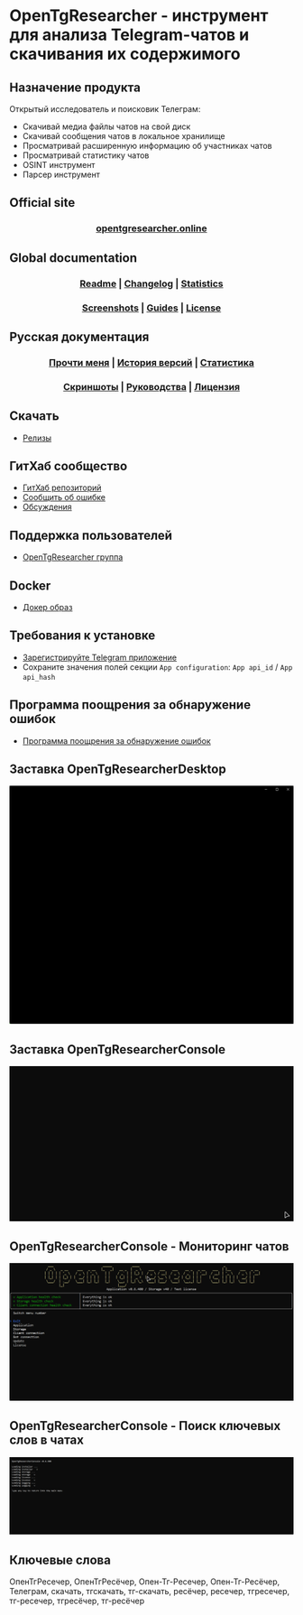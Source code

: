 ﻿# OpenTgResearcher - инструмент для анализа Telegram-чатов и скачивания их содержимого

## Назначение продукта
Открытый исследователь и поисковик Телеграм:
- Скачивай медиа файлы чатов на свой диск
- Скачивай сообщения чатов в локальное хранилище
- Просматривай расширенную информацию об участниках чатов
- Просматривай статистику чатов
- OSINT инструмент
- Парсер инструмент

## Official site
### <div align="center"><b><a href="https://opentgresearcher.online">opentgresearcher.online</a></b></div>

## Global documentation
### <div align="center"><b><a href="README.md">Readme</a> | <a href="Docs/CHANGELOG.md">Changelog</a> | <a href="Docs/RELEASES.md">Statistics</a></b></div>
### <div align="center"><b><a href="Docs/SCREENSHOTS.md">Screenshots</a> | <a href="Docs/GUIDES.md">Guides</a> | <a href="LICENSE.md">License</a></b></div>

## Русская документация
### <div align="center"><b><a href="README-RUS.md">Прочти меня</a> | <a href="Docs/CHANGELOG-RUS.md">История версий</a> | <a href="Docs/RELEASES.md">Статистика</a></b></div>
### <div align="center"><b><a href="Docs/SCREENSHOTS.md">Скриншоты</a> | <a href="Docs/GUIDES-RUS.md">Руководства</a> | <a href="LICENSE.md">Лицензия</a></b></div>

## Скачать
- [Релизы](https://github.com/DamianMorozov/OpenTgResearcher/releases)

## ГитХаб сообщество
- [ГитХаб репозиторий](https://github.com/DamianMorozov/OpenTgResearcher)
- [Сообщить об ошибке](https://github.com/DamianMorozov/OpenTgResearcher/issues)
- [Обсуждения](https://github.com/DamianMorozov/OpenTgResearcher/discussions)

## Поддержка пользователей
- [OpenTgResearcher группа](https://t.me/OpenTgResearcher)

## Docker
- [Докер образ](https://hub.docker.com/repository/docker/damianmorozov/opentgresearcher-console)

## Требования к установке
- [Зарегистрируйте Telegram приложение](https://my.telegram.org/apps)
- Сохраните значения полей секции `App configuration`: `App api_id` / `App api_hash`

## Программа поощрения за обнаружение ошибок
- [Программа поощрения за обнаружение ошибок](https://opentgresearcher.online/bugbounty)

## Заставка OpenTgResearcherDesktop
<p align="center"><img src="Docs/Assets/Animations/OpenTgResearcherDesktop_SplashScreen.gif"></p>

## Заставка OpenTgResearcherConsole
<p align="center"><img src="Docs/Assets/Animations/OpenTgResearcherConsole_SplashScreen.gif"></p>

## OpenTgResearcherConsole - Мониторинг чатов
<p align="center"><img src="Docs/Assets/Animations/OpenTgResearcherConsole_Start_monitoring_chats.gif"></p>

## OpenTgResearcherConsole - Поиск ключевых слов в чатах
<p align="center"><img src="Docs/Assets/Animations/OpenTgResearcherConsole_Start_search_for_keywords_in_chats.gif"></p>

## Ключевые слова
ОпенТгРесечер, ОпенТгРесёчер, Опен-Тг-Ресечер, Опен-Тг-Ресёчер, Телеграм, скачать, тгскачать, тг-скачать, ресёчер, ресечер, тгресечер, тг-ресечер, тгресёчер, тг-ресёчер
